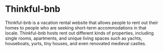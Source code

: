 # Thinkful-bnb

Thinkful-bnb is a vacation rental website that allows people to rent out their homes to people who are seeking short-term accommodations in that locale. Thinkful-bnb hosts rent out different kinds of properties, including single rooms, apartments, and unique living spaces such as yachts, houseboats, yurts, tiny houses, and even renovated medieval castles.
